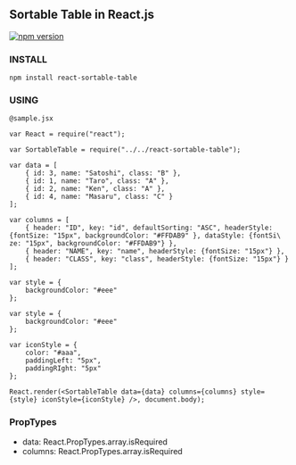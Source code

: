 ## Sortable Table in React.js

[![npm version](https://badge.fury.io/js/react-sortable-table.svg)](http://badge.fury.io/js/react-sortable-table)

### INSTALL
`npm install react-sortable-table`

### USING
```
@sample.jsx

var React = require("react");

var SortableTable = require("../../react-sortable-table");

var data = [
    { id: 3, name: "Satoshi", class: "B" },
    { id: 1, name: "Taro", class: "A" },
    { id: 2, name: "Ken", class: "A" },
    { id: 4, name: "Masaru", class: "C" }
];

var columns = [
    { header: "ID", key: "id", defaultSorting: "ASC", headerStyle: {fontSize: "15px", backgroundColor: "#FFDAB9" }, dataStyle: {fontSi\
ze: "15px", backgroundColor: "#FFDAB9"} },
    { header: "NAME", key: "name", headerStyle: {fontSize: "15px"} },
    { header: "CLASS", key: "class", headerStyle: {fontSize: "15px"} }
];

var style = {
    backgroundColor: "#eee"
};

var style = {
    backgroundColor: "#eee"
};

var iconStyle = {
    color: "#aaa",
    paddingLeft: "5px",
    paddingRIght: "5px"
};

React.render(<SortableTable data={data} columns={columns} style={style} iconStyle={iconStyle} />, document.body);
```

### PropTypes
- data: React.PropTypes.array.isRequired
- columns: React.PropTypes.array.isRequired
